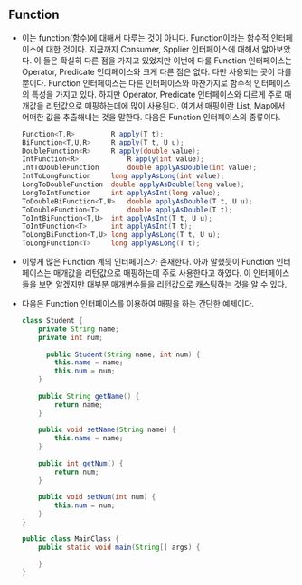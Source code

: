 ## Function

- 이는 function(함수)에 대해서 다루는 것이 아니다.
  Function이라는 함수적 인터페이스에 대한 것이다.
  지금까지 Consumer, Spplier 인터페이스에 대해서 알아보았다.
  이 둘은 확실히 다른 점을 가지고 있었지만
  이번에 다룰 Function 인터페이스는  Operator, Predicate 인터페이스와 크게 다른 점은 없다.
  다만 사용되는 곳이 다를 뿐이다.
  Function 인터페이스는 다른 인터페이스와 마찬가지로 함수적 인터페이스의 특성을 가지고 있다.
  하지만 Operator, Predicate 인터페이스와 다르게 주로 매개값을 리턴값으로 매핑하는데에 많이 사용된다.
  여기서 매핑이란 List, Map에서 어떠한 값을 추출해내는 것을 말한다.
  다음은 Function 인터페이스의 종류이다.

  ```java
  Function<T,R>			R apply(T t);
  BiFunction<T,U,R>		R apply(T t, U u);
  DoubleFunction<R>		R apply(double value);
  IntFunction<R>			R apply(int value);
  IntToDoubleFunction		double applyAsDouble(int value);
  IntToLongFunction		long applyAsLong(int value);
  LongToDoubleFunction	double applyAsDouble(long value);
  LongToIntFunction		int applyAsInt(long value);
  ToDoubleBiFunction<T,U>	double applyAsDouble(T t, U u);
  ToDoubleFunction<T>		double applyAsDouble(T t);
  ToIntBiFunction<T,U>	int applyAsInt(T t, U u);
  ToIntFunction<T>		int applyAsInt(T t);
  ToLongBiFunction<T,U>	long applyAsLong(T t, U u);
  ToLongFunction<T>		long applyAsLong(T t);
  ```

- 이렇게 많은 Function 계의 인터페이스가 존재한다.
  아까 말했듯이 Function 인터페이스는 매개값을 리턴값으로 매핑하는데 주로 사용한다고 하였다.
  이 인터페이스들을 보면 알겠지만 대부분 매개변수들을 리턴값으로 캐스팅하는 것을 알 수 있다.

- 다음은 Function 인터페이스를 이용하여 매핑을 하는 간단한 예제이다.

  ```java
  class Student {
      private String name;
      private int num;
      
     	public Student(String name, int num) {
          this.name = name;
          this.num = num;
      }
      
      public String getName() {
          return name;
      }
      
      public void setName(String name) {
          this.name = name;
      }
      
      public int getNum() {
          return num;
      }
      
      public void setNum(int num) {
          this.num = num;
      }
  }
  
  public class MainClass {
      public static void main(String[] args) {
          
      }
  }
  ```

  